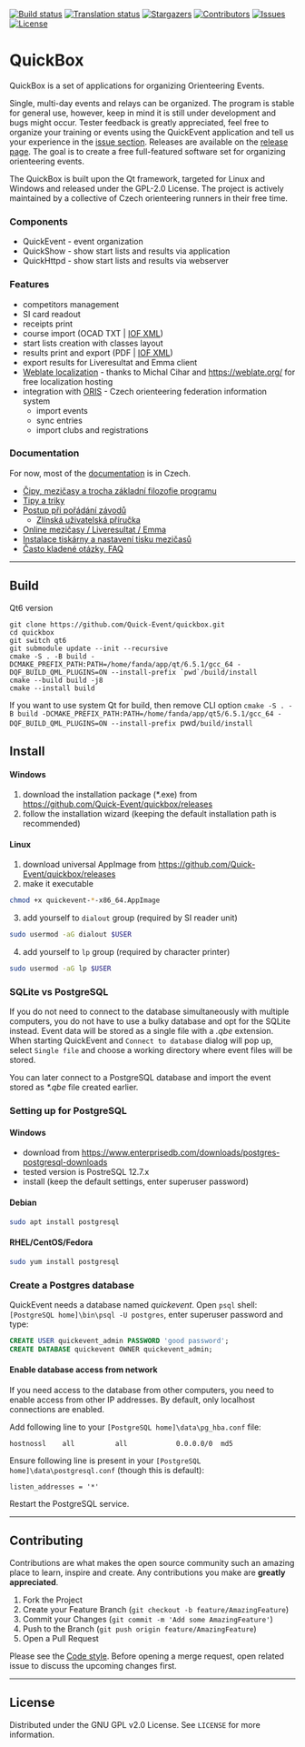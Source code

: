 <!-- PROJECT SHIELDS -->
[![Build status][build-shield]][build-url]
[![Translation status][weblate-shield]][weblate-url]
[![Stargazers][stars-shield]][stars-url]
[![Contributors][contributors-shield]][contributors-url]
[![Issues][issues-shield]][issues-url]
[![License][license-shield]][license-url]

# QuickBox

QuickBox is a set of applications for organizing Orienteering Events.

Single, multi-day events and relays can be organized. The program is stable for general use, however, keep in mind it is still under development and bugs might occur. Tester feedback is greatly appreciated, feel free to organize your training or events using the QuickEvent application and tell us your experience in the [issue section](https://github.com/Quick-Event/quickbox/issues). Releases are available on the [release page](https://github.com/Quick-Event/quickbox/releases). The goal is to create a free full-featured software set for organizing orienteering events.

The QuickBox is built upon the Qt framework, targeted for Linux and Windows and released under the GPL-2.0 License. The project is actively maintained by a collective of Czech orienteering runners in their free time.

### Components
* QuickEvent - event organization
* QuickShow - show start lists and results via application
* QuickHttpd - show start lists and results via webserver

### Features
* competitors management
* SI card readout
* receipts print
* course import (OCAD TXT | [IOF XML](https://github.com/international-orienteering-federation/datastandard-v3))
* start lists creation with classes layout
* results print and export (PDF | [IOF XML](https://github.com/international-orienteering-federation/datastandard-v3))
* export results for Liveresultat and Emma client
* [Weblate localization](https://hosted.weblate.org/projects/quickbox/) - thanks to Michal Cihar and https://weblate.org/ for free localization hosting
* integration with [ORIS](https://oris.orientacnisporty.cz/) - Czech orienteering federation information system
  * import events
  * sync entries
  * import clubs and registrations

### Documentation
For now, most of the [documentation](https://github.com/Quick-Event/quickbox/wiki) is in Czech.
* [Čipy, mezičasy a trocha základní filozofie programu](https://github.com/Quick-Event/quickbox/wiki/%C4%8Cipy%2C-mezi%C4%8Dasy-a-trocha-z%C3%A1kladn%C3%AD-filozofie-programu)
* [Tipy a triky](https://github.com/Quick-Event/quickbox/wiki/Tipy-a-triky)
* [Postup při pořádání závodů](https://github.com/Quick-Event/quickbox/wiki/Postup-p%C5%99i-po%C5%99%C3%A1d%C3%A1n%C3%AD-z%C3%A1vod%C5%AF)
  * [Zlínská uživatelská příručka](https://docs.google.com/document/d/1W8cPFhdmi7qP76Qv8TkzROivUucRSOzlqyeKix4pB7U/edit)
* [Online mezičasy / Liveresultat / Emma](https://github.com/Quick-Event/quickbox/wiki/Online-mezi%C4%8Dasy---Liveresultat---Emma)
* [Instalace tiskárny a nastavení tisku mezičasů](https://github.com/Quick-Event/quickbox/wiki/Instalace-tisk%C3%A1rny-a-nastaven%C3%AD-tisku-mezi%C4%8Das%C5%AF)
* [Často kladené otázky, FAQ](https://github.com/Quick-Event/quickbox/wiki/%C4%8Casto-kladen%C3%A9-ot%C3%A1zky%2C-FAQ)

---
## Build
Qt6 version
```
git clone https://github.com/Quick-Event/quickbox.git
cd quickbox
git switch qt6
git submodule update --init --recursive
cmake -S . -B build -DCMAKE_PREFIX_PATH:PATH=/home/fanda/app/qt/6.5.1/gcc_64 -DQF_BUILD_QML_PLUGINS=ON --install-prefix `pwd`/build/install
cmake --build build -j8
cmake --install build
```
If you want to use system Qt for build, then remove CLI option `cmake -S . -B build -DCMAKE_PREFIX_PATH:PATH=/home/fanda/app/qt5/6.5.1/gcc_64 -DQF_BUILD_QML_PLUGINS=ON --install-prefix `pwd`/build/install`

## Install
#### Windows
1. download the installation package (*.exe) from https://github.com/Quick-Event/quickbox/releases
2. follow the installation wizard (keeping the default installation path is recommended)

#### Linux
1. download universal AppImage from https://github.com/Quick-Event/quickbox/releases
2. make it executable
```sh
chmod +x quickevent-*-x86_64.AppImage 
```
3. add yourself to `dialout` group (required by SI reader unit)
```sh
sudo usermod -aG dialout $USER
```
4. add yourself to `lp` group (required by character printer)
```sh 
sudo usermod -aG lp $USER 
```

### SQLite vs PostgreSQL
If you do not need to connect to the database simultaneously with multiple computers, you do not have to use a bulky database and opt for the SQLite instead. Event data will be stored as a single file with a _.qbe_ extension. When starting QuickEvent and `Connect to database` dialog will pop up, select `Single file` and choose a working directory where event files will be stored.

You can later connect to a PostgreSQL database and import the event stored as _*.qbe_ file created earlier.

### Setting up for PostgreSQL
#### Windows
* download from https://www.enterprisedb.com/downloads/postgres-postgresql-downloads
* tested version is PostreSQL 12.7.x
* install (keep the default settings, enter superuser password)

#### Debian
```sh
sudo apt install postgresql
```
#### RHEL/CentOS/Fedora
```sh
sudo yum install postgresql
```
### Create a Postgres database
QuickEvent needs a database named _quickevent_. Open `psql` shell: `[PostgreSQL home]\bin\psql -U postgres`, enter superuser password and type:
```sql
CREATE USER quickevent_admin PASSWORD 'good password';
CREATE DATABASE quickevent OWNER quickevent_admin;
```

#### Enable database access from network
If you need access to the database from other computers, you need to enable access from other IP addresses. By default, only localhost connections are enabled.

Add following line to your `[PostgreSQL home]\data\pg_hba.conf` file:
```
hostnossl    all          all            0.0.0.0/0  md5
```

Ensure following line is present in your `[PostgreSQL home]\data\postgresql.conf` (though this is default):
```
listen_addresses = '*'
```
Restart the PostgreSQL service.

---
<!-- CONTRIBUTING -->
## Contributing

Contributions are what makes the open source community such an amazing place to learn, inspire and create. Any contributions you make are **greatly appreciated**.

1. Fork the Project
2. Create your Feature Branch (`git checkout -b feature/AmazingFeature`)
3. Commit your Changes (`git commit -m 'Add some AmazingFeature'`)
4. Push to the Branch (`git push origin feature/AmazingFeature`)
5. Open a Pull Request

Please see the [Code style](https://github.com/Quick-Event/quickbox/wiki/Code-style). Before opening a merge request, open related issue to discuss the upcoming changes first.

---
<!-- LICENSE -->
## License

Distributed under the GNU GPL v2.0 License. See `LICENSE` for more information.

<!-- MARKDOWN LINKS & IMAGES -->
<!-- https://www.markdownguide.org/basic-syntax/#reference-style-links -->
[build-shield]: https://github.com/Quick-Event/quickbox/actions/workflows/c-cpp.yml/badge.svg?branch=master
[build-url]: https://github.com/Quick-Event/quickbox/actions?query=branch%3Amaster
[weblate-shield]: https://hosted.weblate.org/widgets/quickbox/-/svg-badge.svg
[weblate-url]: https://hosted.weblate.org/engage/quickbox/
[contributors-shield]: https://img.shields.io/github/contributors/Quick-Event/quickbox
[contributors-url]: https://github.com/Quick-Event/quickbox/graphs/contributors
[stars-shield]: https://img.shields.io/github/stars/Quick-Event/quickbox
[stars-url]: https://github.com/Quick-Event/quickbox/stargazers
[issues-shield]: https://img.shields.io/github/issues/Quick-Event/quickbox
[issues-url]: https://github.com/Quick-Event/quickbox/issues
[license-shield]: https://img.shields.io/github/license/Quick-Event/quickbox
[license-url]: https://github.com/Quick-Event/quickbox/blob/master/LICENSE
